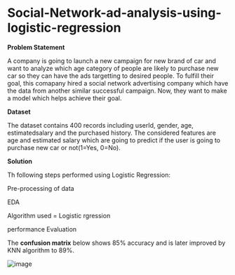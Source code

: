 # Social-Network-ad-analysis-using-logistic-regression

**Problem Statement**

A company is going to launch a new campaign for new brand of car and want to analyze which age category of people are likely to purchase new car so they can have the ads targetting to desired people. To fulfill their goal, this comapany hired a social network advertising company which have the data from another similar successful campaign. Now, they want to make a model which helps achieve their goal.

**Dataset**

The dataset contains 400 records including userId, gender, age, estimatedsalary and the purchased history. The considered features are age and estimated salary which are going to predict if the user is going to purchase new car or not(1=Yes, 0=No).

**Solution**

Th following steps performed using Logistic Regression:


Pre-processing of data

EDA

Algorithm used = Logistic rgression

performance Evaluation

The **confusion matrix** below shows 85% accuracy and is later improved by KNN algorithm to 89%.


![image](https://user-images.githubusercontent.com/68466630/170812920-cc184b7e-cfaf-45af-a751-1b8a64a5c218.png)

